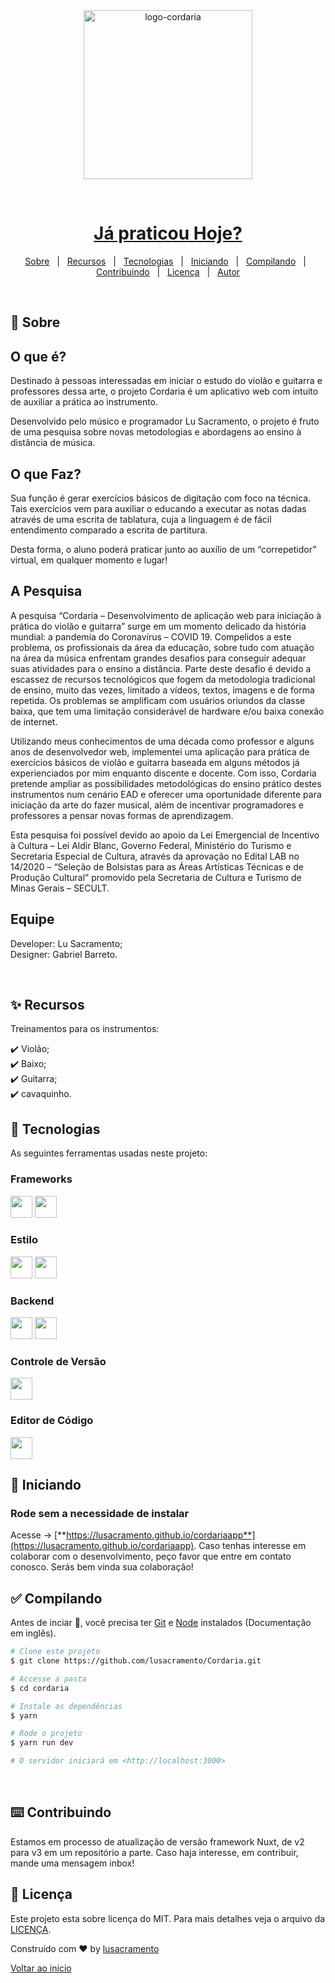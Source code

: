 <div align="center" id="top"> 
  <img src="./assets/imgs/logo-cordaria_escura_new.png" height= "270" alt="logo-cordaria" />

  &#xa0;

</div>

<h1 align="center"><a href="https://lusacramento.github.io/cordariaapp">Já praticou Hoje?</a></h1>

<p align="center">
  <a href="#dart-sobre">Sobre</a> &#xa0; | &#xa0; 
  <a href="#sparkles-recursos">Recursos</a> &#xa0; | &#xa0;
  <a href="#rocket-tecnologias">Tecnologias</a> &#xa0; | &#xa0;
  <a href="#checkered_flag-iniciando">Iniciando</a> &#xa0; | &#xa0;
  <a href="#white_check_mark-compilando">Compilando</a> &#xa0; | &#xa0; 
  <a href="#keyboard-contribuindo">Contribuindo</a> &#xa0; | &#xa0;
  <a href="#memo-licença">Licença</a> &#xa0; | &#xa0;
  <a href="https://github.com/lusacramento" target="_blank">Autor</a>
</p>

<br>

## :dart: Sobre ##

## O que é?
Destinado à pessoas interessadas em iniciar o estudo do violão e guitarra e professores dessa arte, o projeto Cordaria é um aplicativo web com intuito de auxiliar a prática ao instrumento.

Desenvolvido pelo músico e programador Lu Sacramento, o projeto é fruto de uma pesquisa sobre novas metodologias e abordagens ao ensino à distância de música.

## O que Faz?

Sua função é gerar exercícios básicos de digitação com foco na técnica. Tais exercícios vem para auxiliar o educando a executar as notas dadas através de uma escrita de tablatura, cuja a linguagem é de fácil entendimento comparado a escrita de partitura.

Desta forma, o aluno poderá praticar junto ao auxílio de um “correpetidor” virtual, em qualquer momento e lugar!

## A Pesquisa
A pesquisa “Cordaria – Desenvolvimento de aplicação web para iniciação à prática do violão e guitarra” surge em um momento delicado da história mundial: a pandemia do Coronavírus – COVID 19. Compelidos a este problema, os profissionais da área da educação, sobre tudo com atuação na área da música enfrentam grandes desafios para conseguir adequar suas atividades para o ensino a distância. Parte deste desafio é devido a escassez de recursos tecnológicos que fogem da metodologia tradicional de ensino, muito das vezes, limitado a vídeos, textos, imagens e de forma repetida. Os problemas se amplificam com usuários oriundos da classe baixa, que tem uma limitação considerável de hardware e/ou baixa conexão de internet.

Utilizando meus conhecimentos de uma década como professor e alguns anos de desenvolvedor web, implementei uma aplicação para prática de exercícios básicos de violão e guitarra baseada em alguns métodos já experienciados por mim enquanto discente e docente. Com isso, Cordaria pretende ampliar as possibilidades metodológicas do ensino prático destes instrumentos num cenário EAD e oferecer uma oportunidade diferente para iniciação da arte do fazer musical, além de incentivar programadores e professores a pensar novas formas de aprendizagem.

Esta pesquisa foi possível devido ao apoio da Lei Emergencial de Incentivo à Cultura – Lei Aldir Blanc, Governo Federal, Ministério do Turismo e Secretaria Especial de Cultura, através da aprovação no Edital LAB no 14/2020 – “Seleção de Bolsistas para as Áreas Artísticas Técnicas e de Produção Cultural” promovido pela Secretaria de Cultura e Turismo de Minas Gerais – SECULT. 

## Equipe
<p>
Developer: Lu Sacramento;
<br>
Designer: Gabriel Barreto.
</p>
<br>

## :sparkles: Recursos ##

Treinamentos para os instrumentos:

:heavy_check_mark: Violão;\
:heavy_check_mark: Baixo;\
:heavy_check_mark: Guitarra;\
:heavy_check_mark: cavaquinho.

## :rocket: Tecnologias ##

As seguintes ferramentas usadas neste projeto:
### Frameworks
<p>
<a href="https://www.nuxtjs.org"><img height= "35" src="https://img.shields.io/badge/nuxt.js-339933?style=for-the-badge&logo=nuxtdotjs&logoColor=white"></a>
<a href="https://vuejs.org/"><img height= "35" src="https://img.shields.io/badge/Vue.js-35495E?style=for-the-badge&logo=vuedotjs&logoColor=4FC08D"></a>
</p>

### Estilo
<p>
<a href="https://getbootstrap.com/"><img height= "35" src="https://img.shields.io/badge/Bootstrap-35495E?style=for-the-badge&logo=bootstrap&logoColor=4FC08D"></a>
<a href="https://bootstrap-vue.org/"><img height= "35" src="https://img.shields.io/badge/BootstrapVue-35495E?style=for-the-badge&logo=bootstrap&logoColor=4FC08D"></a>

### Backend
<a href="https://nodejs.org/en/"><img height= "35" src= "https://img.shields.io/badge/Node.js-339933?style=for-the-badge&logo=nodedotjs&logoColor=white"></a>
<a href="https://www.json.org/json-en.html"><img height= "35" src= "https://img.shields.io/badge/json-5E5C5C?style=for-the-badge&logo=json&logoColor=black"></a>
</p>

### Controle de Versão
<p>
<a href="https://git-scm.com/"><img height= "35" src= "https://img.shields.io/badge/Git-F05032?style=for-the-badge&logo=git&logoColor=white"></a>
</p>

### Editor de Código
<p>
<a href="https://code.visualstudio.com/"><img height= "35" src= "https://img.shields.io/badge/VS_Code-0078D4?style=for-the-badge&logo=vsco&logoColor=white"></a>
</p>

## :checkered_flag: Iniciando ##

### Rode sem a necessidade de instalar
Acesse -> [**https://lusacramento.github.io/cordariaapp**](https://lusacramento.github.io/cordariaapp). Caso tenhas interesse em colaborar com o desenvolvimento, peço favor que entre em contato conosco. Serás bem vinda sua colaboração!

## :white_check_mark: Compilando ##


Antes de inciar :checkered_flag:, você precisa ter [Git](https://git-scm.com) e [Node](https://nodejs.org/en/) instalados (Documentação em inglês).



```bash
# Clone este projeto
$ git clone https://github.com/lusacramento/Cordaria.git

# Accesse a pasta
$ cd cordaria

# Instale as dependências
$ yarn

# Rode o projeto
$ yarn run dev

# O servidor iniciará em <http://localhost:3000>
```
<br>

## :keyboard: Contribuindo ##
Estamos em processo de atualização de versão framework Nuxt, de v2 para v3 em um repositório a parte. Caso haja interesse, em contribuir, mande uma mensagem inbox! 



## :memo: Licença ##

Este projeto esta sobre licença do MIT. Para mais detalhes veja o arquivo da [LICENÇA](LICENSE.md).


Construído com :heart: by <a href="https://github.com/lusacramento" target="_blank">lusacramento</a>


<a href="#top">Voltar ao início</a>
